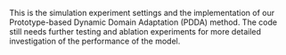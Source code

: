 This is the simulation experiment settings and the implementation of our Prototype-based Dynamic Domain Adaptation (PDDA) method. The code still needs further testing and ablation experiments for more detailed investigation of the performance of the model.


